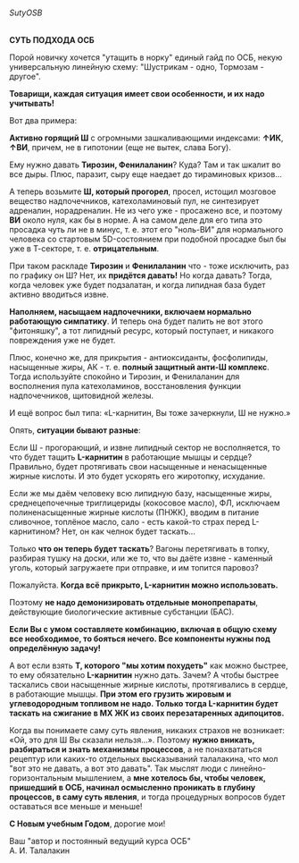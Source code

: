 ###### SutyOSB

**СУТЬ ПОДХОДА ОСБ**    

Порой новичку хочется "утащить в норку" единый гайд по ОСБ, некую универсальную линейную схему: "Шустрикам - одно, Тормозам - другое".  

**Товарищи, каждая ситуация имеет свои особенности, и их надо учитывать!**  

Вот два примера:

**Активно горящий Ш** с огромными зашкаливающими индексами: **↑ИК**, **↑ВИ**, причем, не в гипотонии (еще не вытек, слава Богу).

Ему нужно давать **Тирозин, Фенилаланин**? Куда? Там и так шкалит во все дыры. Плюс, паразит, сыру еще наедает до тираминовых кризов... 

А теперь возьмите **Ш, который прогорел**, просел, истощил мозговое вещество надпочечников, катехоламиновый пул, не синтезирует адреналин, норадреналин. Не из чего уже - просажено все, и поэтому **ВИ** около нуля, как бы в норме. А на самом деле для его типа это просадка чуть ли не в минус, т. е. этот его "ноль-ВИ" для нормального человека со стартовым 5D-состоянием при подобной просадке был бы уже в Т-секторе, т. е. **отрицательным**.

При таком раскладе **Тирозин** и **Фенилаланин** что - тоже исключить, раз по графику он Ш? Нет, их **придётся давать!** Но когда давать? Тогда, когда человек уже будет подзалатан, и когда липидная база будет активно вводиться извне. 

**Наполняем, насыщаем надпочечники, включаем нормально работающую симпатику**. И теперь она будет палить не вот этого "фитоняшку", а тот липидный ресурс, который поступает, и никакого повреждения уже не будет. 

Плюс, конечно же, для прикрытия - антиоксиданты, фосфолипиды, насыщенные жиры, АК - т. е. **полный защитный анти-Ш комплекс**. Тогда используйте спокойно и Тирозин, и Фенилаланин для восполнения пула катехоламинов, восстановления функции надпочечников, щитовидной железы.

И ещё вопрос был типа: «L-карнитин, Вы тоже зачеркнули, Ш не нужно.»

Опять, **ситуации бывают разные**:

Если Ш - прогорающий, и извне липидный сектор не восполняется, то что будет тащить **L-карнитин** в работающие мышцы и сердце? Правильно, будет протягивать свои насыщенные и ненасыщенные жирные кислоты. И это будет ускорять его жиротопку, исхудание.  

Если же мы даём человеку всю липидную базу, насыщенные жиры, среднецепочечные триглицериды (кокосовое масло), ФЛ, исключаем полиненасыщенные жирные кислоты (ПНЖК), вводим в питание сливочное, топлёное масло, сало - есть какой-то страх перед L-карнитином? Нет, он как челнок будет таскать...

Только **что он теперь будет таскать**? Вагоны перетягивать в топку, разбирая тушку на доски, или же то, что вы даёте извне - каменный уголь, который загружаете при отправке, и им топится паровоз? 

Пожалуйста. **Когда всё прикрыто, L-карнитин можно использовать.**

Поэтому **не надо демонизировать отдельные монопрепараты**, действующие биологические активные субстанции (БАС). 

**Если Вы с умом составляете комбинацию, включая в общую схему все необходимое, то бояться нечего. Все компоненты нужны под определённую задачу!**

А вот если взять **Т, которого "мы хотим похудеть"** как можно быстрее, то ему обязательно **L-карнитин** нужно дать. Зачем? А чтобы быстрее таскались свои насыщенные жирные кислоты, протягивались в сердце, в работающие мышцы. **При этом его грузить жировым и углеводородным топливом не надо. Только тогда L-карнитин будет таскать на сжигание в МХ ЖК из своих перезатаренных адипоцитов.**

Когда вы понимаете саму суть явления, никаких страхов не возникает: «Ой, это для Ш Вы сказали нельзя...». Поэтому **нужно вникать, разбираться и знать механизмы процессов**, а не понахвататься рецептур или каких-то отдельных высказываний талалакина, что мол "вот это не давать, а вот это давать". Так мыслят люди с линейно-горизонтальным мышлением, а **мне хотелось бы, чтобы человек, пришедший в ОСБ, начинал осмысленно проникать в глубину процессов, в саму суть явления**, и тогда процедурных вопросов будет оставаться все меньше и меньше!

**С Новым учебным Годом**, дорогие мои!

Ваш "автор и постоянный ведущий курса ОСБ"   
А. И. Талалакин   
